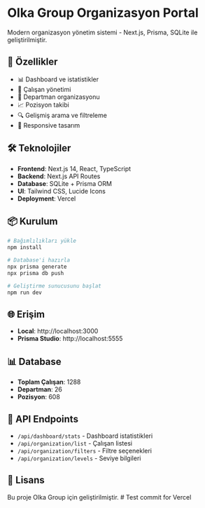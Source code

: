 # Olka Group Organizasyon Portal

Modern organizasyon yönetim sistemi - Next.js, Prisma, SQLite ile geliştirilmiştir.

## 🚀 Özellikler

- 📊 Dashboard ve istatistikler
- 👥 Çalışan yönetimi
- 🏢 Departman organizasyonu
- 📈 Pozisyon takibi
- 🔍 Gelişmiş arama ve filtreleme
- 📱 Responsive tasarım

## 🛠️ Teknolojiler

- **Frontend**: Next.js 14, React, TypeScript
- **Backend**: Next.js API Routes
- **Database**: SQLite + Prisma ORM
- **UI**: Tailwind CSS, Lucide Icons
- **Deployment**: Vercel

## 📦 Kurulum

```bash
# Bağımlılıkları yükle
npm install

# Database'i hazırla
npx prisma generate
npx prisma db push

# Geliştirme sunucusunu başlat
npm run dev
```

## 🌐 Erişim

- **Local**: http://localhost:3000
- **Prisma Studio**: http://localhost:5555

## 📊 Database

- **Toplam Çalışan**: 1288
- **Departman**: 26
- **Pozisyon**: 608

## 🔧 API Endpoints

- `/api/dashboard/stats` - Dashboard istatistikleri
- `/api/organization/list` - Çalışan listesi
- `/api/organization/filters` - Filtre seçenekleri
- `/api/organization/levels` - Seviye bilgileri

## 📝 Lisans

Bu proje Olka Group için geliştirilmiştir.
#   T e s t   c o m m i t   f o r   V e r c e l 
 
 

